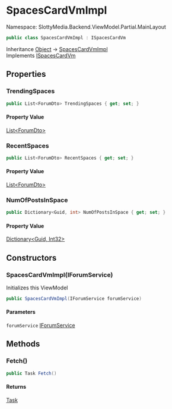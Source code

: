 # SpacesCardVmImpl

Namespace: SlottyMedia.Backend.ViewModel.Partial.MainLayout

```csharp
public class SpacesCardVmImpl : ISpacesCardVm
```

Inheritance [Object](https://docs.microsoft.com/en-us/dotnet/api/system.object) → [SpacesCardVmImpl](./slottymedia.backend.viewmodel.partial.mainlayout.spacescardvmimpl.md)<br>
Implements [ISpacesCardVm](./slottymedia.backend.viewmodel.partial.mainlayout.ispacescardvm.md)

## Properties

### **TrendingSpaces**

```csharp
public List<ForumDto> TrendingSpaces { get; set; }
```

#### Property Value

[List&lt;ForumDto&gt;](https://docs.microsoft.com/en-us/dotnet/api/system.collections.generic.list-1)<br>

### **RecentSpaces**

```csharp
public List<ForumDto> RecentSpaces { get; set; }
```

#### Property Value

[List&lt;ForumDto&gt;](https://docs.microsoft.com/en-us/dotnet/api/system.collections.generic.list-1)<br>

### **NumOfPostsInSpace**

```csharp
public Dictionary<Guid, int> NumOfPostsInSpace { get; set; }
```

#### Property Value

[Dictionary&lt;Guid, Int32&gt;](https://docs.microsoft.com/en-us/dotnet/api/system.collections.generic.dictionary-2)<br>

## Constructors

### **SpacesCardVmImpl(IForumService)**

Initializes this ViewModel

```csharp
public SpacesCardVmImpl(IForumService forumService)
```

#### Parameters

`forumService` [IForumService](./slottymedia.backend.services.interfaces.iforumservice.md)<br>

## Methods

### **Fetch()**

```csharp
public Task Fetch()
```

#### Returns

[Task](https://docs.microsoft.com/en-us/dotnet/api/system.threading.tasks.task)<br>
